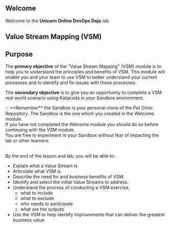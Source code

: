 ## Welcome

Welcome to the **Unicorn Online DevOps Dojo** lab  

## Value Stream Mapping (VSM)

## Purpose

The **primary objective** of the "Value Stream Mapping" (VSM) module is to help you to understand the principles and benefits of VSM. This module will enable you and your team to use VSM to better understand your current processes and to identify and fix issues with those processes.  

The **secondary objective** is to give you an opportunity to complete a VSM real world scenario using Katacoda in *your* Sandbox environment.  

<div style="text-align: left">💡 **Remember** the Sandbox is your personal clone of the Pet Clinic Repository.  The Sandbox is the one which you created in the Welcome module. <br>
If you have not completed the Welcome module you should do so before continuing with the VSM module. <br>  
You are free to experiment in your Sandbox without fear of impacting the lab or other learners.</div>  
<br>

By the end of the lesson and lab, you will be able to:

* Explain what a Value Stream is.  
* Articulate what VSM is.  
* Describe the need for and business benefits of VSM.  
* Identify and select the initial Value Streams to address.  
* Understand the process of conducting a VSM exercise.  
    * what to include  
    * what to exclude  
    * who needs to participate  
    * what are the outputs  
* Use the VSM to help identify improvements that can deliver the greatest business value.  
